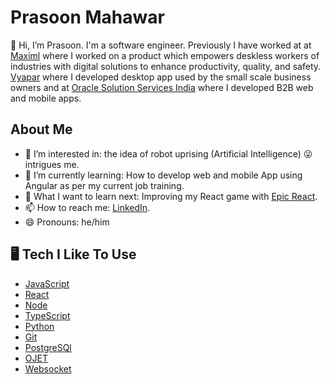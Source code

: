 # Prasoon Mahawar

👋 Hi, I’m Prasoon. I'm a software engineer.
Previously I have worked at at [Maximl](https://maximl.com/) where I worked on a product which empowers deskless workers of industries with digital solutions to enhance productivity, quality, and safety. [Vyapar](https://vyaparapp.in/) where I developed desktop app used by the small scale business owners and at [Oracle Solution Services India](https://www.oracle.com/in/index.html) where I developed B2B web and mobile apps.

## About Me

- 👀 I’m interested in: the idea of robot uprising (Artificial Intelligence) 😜 intrigues me.
- 🌱 I’m currently learning: How to develop web and mobile App using Angular as per my current job training.
- 🤔 What I want to learn next: Improving my React game with [Epic React](https://epicreact.dev/).
- 📫 How to reach me: [LinkedIn](https://linkedin.com/in/prasoonmahawar).
- 😄 Pronouns: he/him

## 🖥 Tech I Like To Use

- [JavaScript](#)
- [React](https://reactjs.org/)
- [Node](https://nodejs.org/)
- [TypeScript](https://www.typescriptlang.org/)
- [Python](https://www.python.org/)
- [Git](https://git-scm.com/)
- [PostgreSQl](https://www.postgresql.org/)
- [OJET](https://www.oracle.com/webfolder/technetwork/jet/index.html)
- [Websocket](#)





<!---
prasoonmhwr/prasoonmhwr is a ✨ special ✨ repository because its `README.md` (this file) appears on your GitHub profile.
You can click the Preview link to take a look at your changes.
--->
